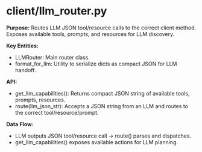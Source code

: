 # client/llm_router.py

**Purpose:**
Routes LLM JSON tool/resource calls to the correct client method. Exposes available tools, prompts, and resources for LLM discovery.

**Key Entities:**
- LLMRouter: Main router class.
- format_for_llm: Utility to serialize dicts as compact JSON for LLM handoff.

**API:**
- get_llm_capabilities(): Returns compact JSON string of available tools, prompts, resources.
- route(llm_json_str): Accepts a JSON string from an LLM and routes to the correct tool/resource/prompt.

**Data Flow:**
- LLM outputs JSON tool/resource call → route() parses and dispatches.
- get_llm_capabilities() exposes available actions for LLM planning.
